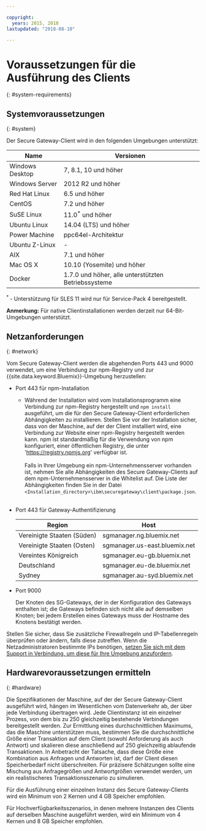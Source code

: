 ```yaml
---

copyright:
  years: 2015, 2018
lastupdated: "2018-08-10"

---
```


# Voraussetzungen für die Ausführung des Clients
{: #system-requirements}

## Systemvoraussetzungen
{: #system}

Der Secure Gateway-Client wird in den folgenden Umgebungen unterstützt:

| Name | Versionen         |
| ------------- | ----------- |
| Windows Desktop | 7, 8.1, 10 und höher |
| Windows Server | 2012 R2 und höher |
| Red Hat Linux | 6.5 und höher |
| CentOS | 7.2 und höher |
| SuSE Linux | 11.0<sup>*</sup> und höher |
| Ubuntu Linux | 14.04 (LTS) und höher |
| Power Machine | ppc64el-Architektur |
| Ubuntu Z-Linux | - |
| AIX | 7.1 und höher |
| Mac OS X | 10.10 (Yosemite) und höher |
| Docker | 1.7.0 und höher, alle unterstützten Betriebssysteme |

<sup> * </sup>- Unterstützung für SLES 11 wird nur für Service-Pack 4 bereitgestellt.

<b>Anmerkung:</b> Für native Clientinstallationen werden derzeit nur 64-Bit-Umgebungen unterstützt.

## Netzanforderungen
{: #network}

Vom Secure Gateway-Client werden die abgehenden Ports 443 und 9000 verwendet, um eine Verbindung zur npm-Registry und zur {{site.data.keyword.Bluemix}}-Umgebung herzustellen:
- Port 443 für npm-Installation
  - Während der Installation wird vom Installationsprogramm eine Verbindung zur npm-Registry hergestellt und `npm install` ausgeführt, um die für den Secure Gateway-Client erforderlichen Abhängigkeiten zu installieren. Stellen Sie vor der Installation sicher, dass von der Maschine, auf der der Client installiert wird, eine Verbindung zur Website einer npm-Registry hergestellt werden kann. npm ist standardmäßig für die Verwendung von npm konfiguriert, einer öffentlichen Registry, die unter 'https://registry.npmjs.org' verfügbar ist.<br><br>
Falls in Ihrer Umgebung ein npm-Unternehmensserver vorhanden ist, nehmen Sie alle Abhängigkeiten des Secure Gateway-Clients auf dem npm-Unternehmensserver in die Whitelist auf. Die Liste der Abhängigkeiten finden Sie in der Datei `<Installation_directory>\ibm\securegateway\client\package.json`.<br><br>

- Port 443 für Gateway-Authentifizierung


  | Region | Host  |
  | --  | --  |
  | Vereinigte Staaten (Süden) | sgmanager.ng.bluemix.net  |
  | Vereinigte Staaten (Osten) | sgmanager.us-east.bluemix.net  |
  | Vereintes Königreich | sgmanager.eu-gb.bluemix.net  |
  | Deutschland | sgmanager.eu-de.bluemix.net  |
  | Sydney  | sgmanager.au-syd.bluemix.net  |


- Port 9000

  Der Knoten des SG-Gateways, der in der Konfiguration des Gateways enthalten ist; die Gateways befinden sich nicht alle auf demselben Knoten; bei jedem Erstellen eines Gateways muss der Hostname des Knotens bestätigt werden.


Stellen Sie sicher, dass Sie zusätzliche Firewallregeln und IP-Tabellenregeln überprüfen oder ändern, falls diese zutreffen. Wenn die Netzadministratoren bestimmte IPs benötigen, [setzen Sie sich mit dem Support in Verbindung, um diese für Ihre Umgebung anzufordern](/docs/services/SecureGateway/securegateway_troubleshooting.html#support).


## Hardwarevoraussetzungen ermitteln
{: #hardware}

Die Spezifikationen der Maschine, auf der der Secure Gateway-Client ausgeführt wird, hängen im Wesentlichen vom Datenverkehr ab, der über jede Verbindung übertragen wird. Jede Clientinstanz ist ein einzelner Prozess, von dem bis zu 250 gleichzeitig bestehende Verbindungen bereitgestellt werden. Zur Ermittlung eines durchschnittlichen Maximums, das die Maschine unterstützen muss, bestimmen Sie die durchschnittliche Größe einer Transaktion auf dem Client (sowohl Anforderung als auch Antwort) und skalieren diese anschließend auf 250 gleichzeitig ablaufende Transaktionen. In Anbetracht der Tatsache, dass diese Größe eine Kombination aus Anfragen und Antworten ist, darf der Client diesen Speicherbedarf nicht überschreiten. Für präzisere Schätzungen sollte eine Mischung aus Anfragegrößen und Antwortgrößen verwendet werden, um ein realistischeres Transaktionsszenario zu simulieren.

Für die Ausführung einer einzelnen Instanz des Secure Gateway-Clients wird ein Minimum von 2 Kernen und 4 GB Speicher empfohlen.

Für Hochverfügbarkeitsszenarios, in denen mehrere Instanzen des Clients auf derselben Maschine ausgeführt werden, wird ein Minimum von 4 Kernen und 8 GB Speicher empfohlen.
